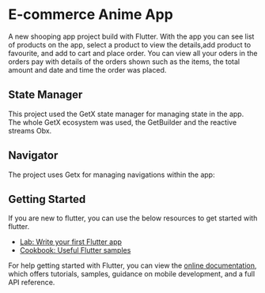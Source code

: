 # E-commerce Anime App

A new shooping app project build with Flutter. With the app you can see list of products on the app, select a product to view the details,add product to favourite, and add to cart and place order. You can view all your oders in the orders pay with details of the orders shown such as the items, the total amount and date and time the order was placed.

## State Manager

This project used the GetX state manager for managing state in the app. The whole GetX ecosystem was used, the GetBuilder and the reactive streams Obx.

## Navigator
The project uses Getx for managing navigations within the app:


## Getting Started
If you are new to flutter, you can use the below resources to get started with flutter.

- [Lab: Write your first Flutter app](https://flutter.dev/docs/get-started/codelab)
- [Cookbook: Useful Flutter samples](https://flutter.dev/docs/cookbook)

For help getting started with Flutter, you can view the
[online documentation](https://flutter.dev/docs), which offers tutorials,
samples, guidance on mobile development, and a full API reference.
